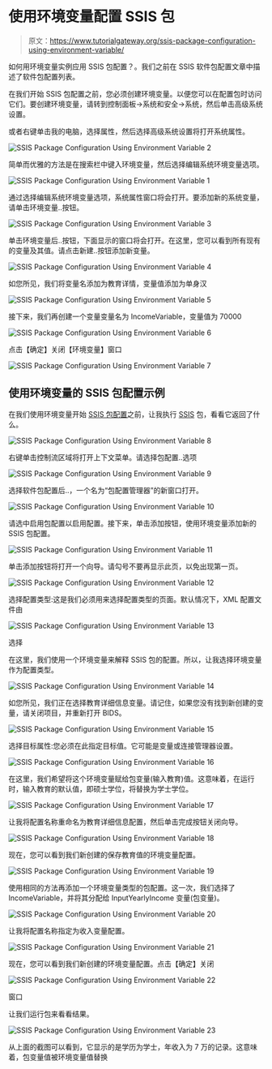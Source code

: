 # 使用环境变量配置 SSIS 包

> 原文：<https://www.tutorialgateway.org/ssis-package-configuration-using-environment-variable/>

如何用环境变量实例应用 SSIS 包配置？。我们之前在 SSIS 软件包配置文章中描述了软件包配置列表。

在我们开始 SSIS 包配置之前，您必须创建环境变量。以便您可以在配置包时访问它们。要创建环境变量，请转到控制面板->系统和安全->系统，然后单击高级系统设置。

或者右键单击我的电脑，选择属性，然后选择高级系统设置将打开系统属性。

![SSIS Package Configuration Using Environment Variable 2](img/07eb258e3244b5095f3210cdeb95389d.png)

简单而优雅的方法是在搜索栏中键入环境变量，然后选择编辑系统环境变量选项。

![SSIS Package Configuration Using Environment Variable 1](img/3a015682473dfdb984373448e9978d69.png)

通过选择编辑系统环境变量选项，系统属性窗口将会打开。要添加新的系统变量，请单击环境变量..按钮。

![SSIS Package Configuration Using Environment Variable 3](img/dbb542cfd10d3c93527a1729eeee8a73.png)

单击环境变量后..按钮，下面显示的窗口将会打开。在这里，您可以看到所有现有的变量及其值。请点击新建..按钮添加新变量。

![SSIS Package Configuration Using Environment Variable 4](img/aec190a12e07bc6e347487a8057df5f7.png)

如您所见，我们将变量名添加为教育详情，变量值添加为单身汉

![SSIS Package Configuration Using Environment Variable 5](img/f84c769e3ddde339d1de4d362fe14309.png)

接下来，我们再创建一个变量变量名为 IncomeVariable，变量值为 70000

![SSIS Package Configuration Using Environment Variable 6](img/82bbf5501c2c44583dad90b8d76067a0.png)

点击【确定】关闭【环境变量】窗口

![SSIS Package Configuration Using Environment Variable 7](img/43670e7eba1259ce26c66fcd918c0f8f.png)

## 使用环境变量的 SSIS 包配置示例

在我们使用环境变量开始 [SSIS 包配置](https://www.tutorialgateway.org/ssis-package-configuration/)之前，让我执行 [SSIS](https://www.tutorialgateway.org/ssis/) 包，看看它返回了什么。

![SSIS Package Configuration Using Environment Variable 8](img/d40dd30657498e0813418b37dff5ed36.png)

右键单击控制流区域将打开上下文菜单。请选择包配置..选项

![SSIS Package Configuration Using Environment Variable 9](img/98087166c40d2eab2fa2b59935f2a7d0.png)

选择软件包配置后..，一个名为“包配置管理器”的新窗口打开。

![SSIS Package Configuration Using Environment Variable 10](img/abf76b549aa2fd9562de18188d2098c4.png)

请选中启用包配置以启用配置。接下来，单击添加按钮，使用环境变量添加新的 SSIS 包配置。

![SSIS Package Configuration Using Environment Variable 11](img/1216d3328affc831245d965901ac87f2.png)

单击添加按钮将打开一个向导。请勾号不要再显示此页，以免出现第一页。

![SSIS Package Configuration Using Environment Variable 12](img/a0fe525ab5554bf6910da5ccd10bd4d3.png)

选择配置类型:这是我们必须用来选择配置类型的页面。默认情况下，XML 配置文件由

![SSIS Package Configuration Using Environment Variable 13](img/6852db9d83cbaf45494e1a8e26afa61a.png)

选择

在这里，我们使用一个环境变量来解释 SSIS 包的配置。所以，让我选择环境变量作为配置类型。

![SSIS Package Configuration Using Environment Variable 14](img/0ba1c0c1077100349cb2fdc1e29b5673.png)

如您所见，我们正在选择教育详细信息变量。请记住，如果您没有找到新创建的变量，请关闭项目，并重新打开 BIDS。

![SSIS Package Configuration Using Environment Variable 15](img/773dfdd9c282746a93a6c77f02df9181.png)

选择目标属性:您必须在此指定目标值。它可能是变量或连接管理器设置。

![SSIS Package Configuration Using Environment Variable 16](img/bbe187b5cd8e3399ce766ab54911defa.png)

在这里，我们希望将这个环境变量赋给包变量(输入教育)值。这意味着，在运行时，输入教育的默认值，即硕士学位，将替换为学士学位。

![SSIS Package Configuration Using Environment Variable 17](img/b74a86b25392d951947f2a5d8b475e13.png)

让我将配置名称重命名为教育详细信息配置，然后单击完成按钮关闭向导。

![SSIS Package Configuration Using Environment Variable 18](img/194f5d8e3d43b466632c3427843a427b.png)

现在，您可以看到我们新创建的保存教育值的环境变量配置。

![SSIS Package Configuration Using Environment Variable 19](img/d86fc10baba15a105f3aab8b867e3215.png)

使用相同的方法再添加一个环境变量类型的包配置。这一次，我们选择了 IncomeVariable，并将其分配给 InputYearlyIncome 变量(包变量)。

![SSIS Package Configuration Using Environment Variable 20](img/81e3e147aeecb50bbabc0c0d1124353e.png)

让我将配置名称指定为收入变量配置。

![SSIS Package Configuration Using Environment Variable 21](img/bfa32619b6f1e44be3aff3e2d85a908a.png)

现在，您可以看到我们新创建的环境变量配置。点击【确定】关闭

![SSIS Package Configuration Using Environment Variable 22](img/bbf39d4b237ffe0e560904e84a755459.png)

窗口

让我们运行包来看看结果。

![SSIS Package Configuration Using Environment Variable 23](img/deb9872f30d49c451f8277059ea006ac.png)

从上面的截图可以看到，它显示的是学历为学士，年收入为 7 万的记录。这意味着，包变量值被环境变量值替换